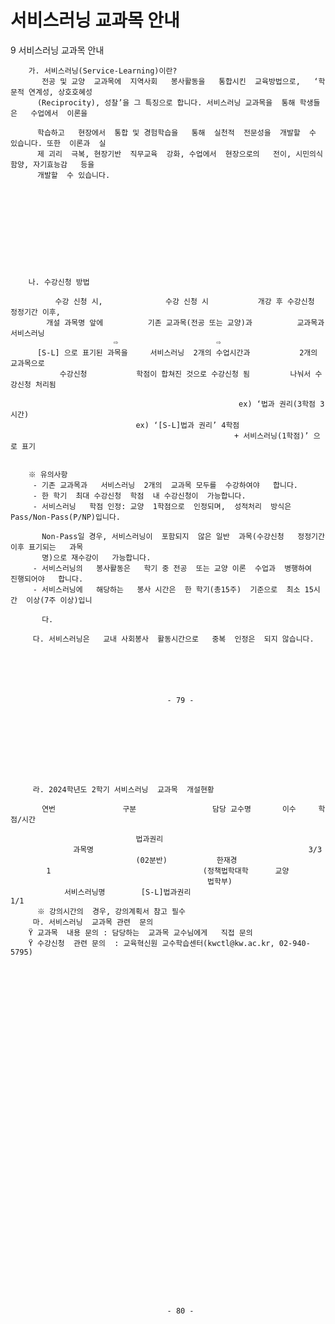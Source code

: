 # 서비스러닝 교과목 안내

9  서비스러닝    교과목   안내                                                     
                                                                                  
                                                                                  
                                                                                  
        가. 서비스러닝(Service-Learning)이란?                                             
           전공 및 교양  교과목에  지역사회   봉사활동을   통합시킨  교육방법으로,   ‘학문적 연계성, 상호호혜성          
          (Reciprocity), 성찰’을 그 특징으로 합니다. 서비스러닝 교과목을  통해 학생들은   수업에서  이론을         
                                                                                  
          학습하고   현장에서  통합 및 경험학습을   통해  실천적  전문성을  개발할  수 있습니다. 또한  이론과  실        
          제 괴리  극복, 현장기반  직무교육  강화, 수업에서  현장으로의   전이, 시민의식  함양, 자기효능감   등을        
          개발할  수 있습니다.                                                            
                                                                                  
                                                                                  
                                                                                  
                                                                                  
                                                                                  
                                                                                  
                                                                                  
                                                                                  
                                                                                  
                                                                                  
                                                                                  
        나. 수강신청 방법                                                                
                                                                                  
              수강 신청 시,              수강 신청 시           개강 후 수강신청 정정기간 이후,          
            개설 과목명 앞에          기존 교과목(전공 또는 교양)과          교과목과 서비스러닝              
                           ⇨                      ⇨                               
          [S-L] 으로 표기된 과목을     서비스러닝  2개의 수업시간과           2개의 교과목으로               
               수강신청           학점이 합쳐진 것으로 수강신청 됨         나눠서 수강신청 처리됨             
                                                                                  
                                                       ex) ‘법과 권리(3학점 3시간)        
                                ex) ‘[S-L]법과 권리’ 4학점                              
                                                      + 서비스러닝(1학점)’ 으로 표기         
                                                                                  
                                                                                  
        ※ 유의사항                                                                    
         - 기존 교과목과   서비스러닝  2개의  교과목 모두를  수강하여야   합니다.                            
         - 한 학기  최대 수강신청  학점  내 수강신청이  가능합니다.                                     
         - 서비스러닝   학점 인정: 교양  1학점으로  인정되며,  성적처리  방식은  Pass/Non-Pass(P/NP)입니다.    
                                                                                  
           Non-Pass일 경우, 서비스러닝이  포함되지  않은 일반  과목(수강신청   정정기간  이후 표기되는   과목        
           명)으로 재수강이   가능합니다.                                                     
         - 서비스러닝의   봉사활동은   학기 중 전공  또는 교양 이론  수업과  병행하여  진행되어야   합니다.            
         - 서비스러닝에   해당하는   봉사 시간은  한 학기(총15주)  기준으로  최소 15시간  이상(7주 이상)입니         
                                                                                  
           다.                                                                     
                                                                                  
         다. 서비스러닝은   교내 사회봉사  활동시간으로   중복  인정은  되지 않습니다.                          
                                                                                  
                                                                                  
                                                                                  
                                                                                  
                                                                                  
                                                                                  
                                       - 79 -                                     
                                                                                  
                                                                                  
                                                                                  
                                                                                  
                                                                                  
                                                                                  
                                                                                  
                                                                                  
                                                                                  
         라. 2024학년도 2학기 서비스러닝  교과목  개설현황                                          
                                                                                  
           연번               구분                 담당 교수명       이수     학점/시간          
                                                                                  
                                법과권리                                              
                  과목명                                                3/3          
                                (02분반)           한재경                              
            1                                  (정책법학대학      교양                    
                                                법학부)                              
                서비스러닝명        [S-L]법과권리                              1/1          
          ※ 강의시간의  경우, 강의계획서 참고 필수                                                
         마. 서비스러닝  교과목 관련  문의                                                     
        Ÿ 교과목  내용 문의 : 담당하는  교과목 교수님에게   직접 문의                                    
        Ÿ 수강신청  관련 문의  : 교육혁신원 교수학습센터(kwctl@kw.ac.kr, 02-940-5795)                
                                                                                  
                                                                                  
                                                                                  
                                                                                  
                                                                                  
                                                                                  
                                                                                  
                                                                                  
                                                                                  
                                                                                  
                                                                                  
                                                                                  
                                                                                  
                                                                                  
                                                                                  
                                                                                  
                                                                                  
                                                                                  
                                                                                  
                                                                                  
                                                                                  
                                                                                  
                                                                                  
                                                                                  
                                                                                  
                                                                                  
                                                                                  
                                                                                  
                                                                                  
                                                                                  
                                                                                  
                                                                                  
                                                                                  
                                                                                  
                                                                                  
                                                                                  
                                                                                  
                                                                                  
                                                                                  
                                                                                  
                                       - 80 -

